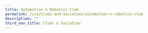 ```yaml
---
title: Automation & Robotics Club
permalink: /cca/Clubs-and-Societies/automation-n-robotics-club
description: ""
third_nav_title: Clubs & Societies
---
```

